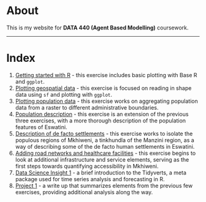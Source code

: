 # About

 This is my website for **DATA 440 (Agent Based Modelling)** coursework.
 
 -------

# Index

1. [Getting started with R](getting_started_w_r.html) - this exercise includes basic plotting with Base R and `ggplot`.
2. [Plotting geospatial data](plotting_geospatial_data.html) - this exercise is focused on reading in shape data using `sf` and plotting with `ggplot`.
3. [Plotting population data](plotting_population_data.html) - this exercise works on aggregating population data from a raster to different administrative boundaries.
4. [Population description](population_description.html) - this exercise is an extension of the previous three exercises, with a more thorough description of the population features of Eswatini.
5. [Description of de facto settlements](description_of_settlements.html) - this exercise works to isolate the populous regions of Mkhiweni, a tinkhundla of the Manzini region, as a way of describing some of the de facto human settlements in Eswatini.
6. [Adding road networks and healthcare facilities](roads_and_healthcare.html) - this exercise begins to look at additional infrastructure and service elements, serving as the first steps towards quantifying accessibility in Mkhiweni.
7. [Data Science Insight 1](DS_insight_1.html) - a brief introduction to the Tidyverts, a meta package used for time series analysis and forecasting in R.
8. [Project 1](project_1.html) - a write up that summarizes elements from the previous few exercises, providing additional analysis along the way.
